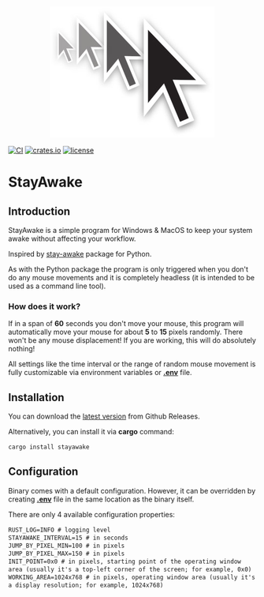 <p align="center">
    <img src="images/logo.jpg"
        alt="StayAwake logo" />
</p>

[![CI](https://github.com/krystianhub/StayAwake/workflows/Build/badge.svg)](https://github.com/krystianhub/StayAwake/actions)
[![crates.io](https://img.shields.io/crates/v/stayawake.svg)](https://crates.io/crates/stayawake)
[![license](https://img.shields.io/badge/license-MIT-blue.svg)](https://github.com/krystianhub/StayAwake/blob/master/LICENSE)

# StayAwake

## Introduction

StayAwake is a simple program for Windows & MacOS to keep your system awake without affecting your workflow.

Inspired by [stay-awake](https://pypi.org/project/stay-awake/) package for Python.

As with the Python package the program is only triggered when you don't do any mouse movements and it is completely headless (it is intended to be used as a command line tool).

### How does it work?

If in a span of **60** seconds you don't move your mouse, this program will automatically move your mouse for about **5** to **15** pixels randomly. There won't be any mouse displacement! If you are working, this will do absolutely nothing!

All settings like the time interval or the range of random mouse movement is fully customizable via environment variables or **[.env](.env)** file.

## Installation

You can download the [latest version](https://github.com/krystianhub/StayAwake/releases/latest) from Github Releases.

Alternatively, you can install it via **cargo** command:

```bash
cargo install stayawake
```

## Configuration

Binary comes with a default configuration. However, it can be overridden by creating **[.env](.env)** file in the same location as the binary itself.

There are only 4 available configuration properties:

```properties
RUST_LOG=INFO # logging level
STAYAWAKE_INTERVAL=15 # in seconds
JUMP_BY_PIXEL_MIN=100 # in pixels
JUMP_BY_PIXEL_MAX=150 # in pixels
INIT_POINT=0x0 # in pixels, starting point of the operating window area (usually it's a top-left corner of the screen; for example, 0x0)
WORKING_AREA=1024x768 # in pixels, operating window area (usually it's a display resolution; for example, 1024x768)
```
